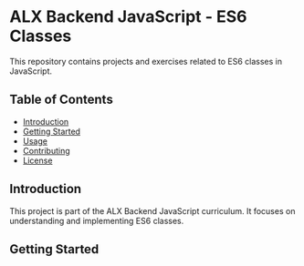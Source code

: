 # ALX Backend JavaScript - ES6 Classes

This repository contains projects and exercises related to ES6 classes in JavaScript.

## Table of Contents

- [Introduction](#introduction)
- [Getting Started](#getting-started)
- [Usage](#usage)
- [Contributing](#contributing)
- [License](#license)

## Introduction

This project is part of the ALX Backend JavaScript curriculum. It focuses on understanding and implementing ES6 classes.

## Getting Started

